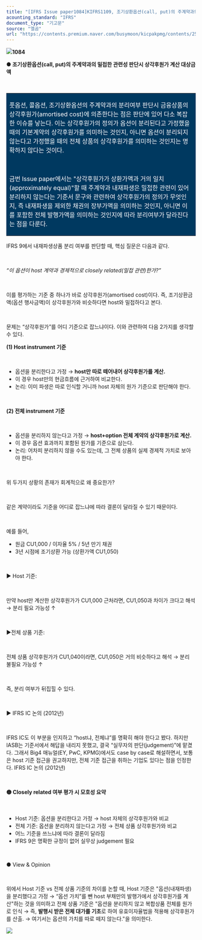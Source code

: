 ```yaml
---
title: "[IFRS Issue paper1084]KIFRS1109, 조기상환옵션(call, put)의 주계약과의 밀접한 관련성 판단시 상각후원가 계산 대상금액"
acounting_standard: "IFRS"
document_type: "기고문"
source: "엘곰"
url: "https://contents.premium.naver.com/busymoon/kicpakpmg/contents/250829081617962pn"
---
```

![](https://n2.news.naver.com/l.gif?type=content)**1084**

**● 조기상환옵션(call, put)의 주계약과의 밀접한 관련성 판단시 상각후원가 계산 대상금액**

**​**

<table style=""><tbody><tr><td colspan="3" rowspan="1" style="width: 100.0%; height: 129.0px;  background-color: #003960;"><div><p style=""><span style="color:#ffffff;">풋옵션, 콜옵션, 조기상환옵션의 주계약과의 분리여부 판단시 금융상품의 상각후원가(amortised cost)에 의존한다는 점은 판단에 있어 다소 복잡한 이슈를 낳는다. 이는 상각후원가의 정의가 옵션이 분리된다고 가정했을 때의 기본계약의 상각후원가를 의미하는 것인지, 아니면 옵션이 분리되지 않는다고 가정했을 때의 전체 상품의 상각후원가를 의미하는 것인지는 명확하지 않다는 것이다.</span></p></div><div><p style=""><span style="color:#ffffff;">​</span></p></div><div><p style=""><span style="color:#ffffff;">금번 Issue paper에서는 "상각후원가가 상환가액과 거의 일치(approximately equal)"할 때 주계약과 내재파생은 밀접한 관련이 있어 분리하지 않는다는 기준서 문구와 관련하여 상각후원가의 정의가 무엇인지, 즉 내재파생을 제외한 채권의 장부가액을 의미하는 것인지, 아니면 이를 포함한 전체 발행가액을 의미하는 것인지에 따라 분리여부가 달라진다는 점을 다룬다.</span></p></div></td></tr></tbody></table>

IFRS 9에서 내재파생상품 분리 여부를 판단할 때, 핵심 질문은 다음과 같다.

​

*“이 옵션이 host 계약과 경제적으로 closely related(밀접 관련)한가?”*

​

이를 평가하는 기준 중 하나가 바로 상각후원가(amortised cost)이다. 즉, 조기상환금액(옵션 행사금액)이 상각후원가와 비슷하다면 host와 밀접하다고 본다.

​

문제는 “상각후원가”를 어디 기준으로 잡느냐이다. 이와 관련하여 다음 2가지를 생각할 수 있다.

**(1) Host instrument 기준**

​

- 옵션을 분리한다고 가정 → **host만 따로 떼어내어 상각후원가를 계산.**
- 이 경우 host만의 현금흐름에 근거하여 비교한다.
- 논리: 이미 파생은 따로 인식할 거니까 host 자체의 원가 기준으로 판단해야 한다.

​

**(2) 전체 instrument 기준**

​

- 옵션을 분리하지 않는다고 가정 → **host+option 전체 계약의 상각후원가로 계산.**
- 이 경우 옵션 효과까지 포함된 원가를 기준으로 삼는다.
- 논리: 어차피 분리하지 않을 수도 있는데, 그 전체 상품의 실제 경제적 가치로 보아야 한다.

​

위 두가지 상황의 존재가 회계적으로 왜 중요한가?

​

같은 계약이라도 기준을 어디로 잡느냐에 따라 결론이 달라질 수 있기 때문이다.

​

예를 들어,

- 원금 CU1,000 / 이자율 5% / 5년 만기 채권
- 3년 시점에 조기상환 가능 (상환가액 CU1,050)

​

▶ Host 기준:

​

만약 host만 계산한 상각후원가가 CU1,000 근처라면, CU1,050과 차이가 크다고 해석 → 분리 필요 가능성 ↑

​

▶전체 상품 기준:

​

전체 상품 상각후원가가 CU1,040이라면, CU1,050은 거의 비슷하다고 해석 → 분리 불필요 가능성 ↑

​

즉, 분리 여부가 뒤집힐 수 있다.

​

▶ IFRS IC 논의 (2012년)

​

IFRS IC도 이 부분을 인지하고 “host냐, 전체냐”를 명확히 해야 한다고 봤다. 하지만 IASB는 기준서에서 해답을 내리지 못했고, 결국 “실무자의 판단(judgement)”에 맡겼다. 그래서 Big4 매뉴얼(EY, PwC, KPMG)에서도 case by case로 해설하면서, 보통은 host 기준 접근을 권고하지만, 전체 기준 접근을 취하는 기업도 있다는 점을 인정한다. IFRS IC 논의 (2012년)

​

**🟡 Closely related 여부 평가 시 모호성 요약**

**​**

- Host 기준: 옵션을 분리한다고 가정 → host 자체의 상각후원가와 비교
- 전체 기준: 옵션을 분리하지 않는다고 가정 → 전체 상품 상각후원가와 비교
- 어느 기준을 쓰느냐에 따라 결론이 달라짐
- IFRS 9은 명확한 규정이 없어 실무상 judgement 필요

​

● View & Opinion

​

위에서 Host 기준 vs 전체 상품 기준의 차이를 논할 때, Host 기준은 "옵션(내재파생)을 분리했다고 가정 → “옵션 가치”를 뺀 host 부채만의 발행가에서 상각후원가를 계산"하는 것을 의미하고 전체 상품 기준은 "옵션을 분리하지 않고 복합상품 전체를 원가로 인식 → 즉, **발행시 받은 전체 대가를 기초**로 하여 유효이자율법을 적용해 상각후원가를 산출. → 여기서는 옵션의 가치를 따로 떼지 않는다."을 의미한다.

![](https://scs-phinf.pstatic.net/MjAyNTA4MjlfMjE3/MDAxNzU2NDIyOTA4OTcz.LnA1xax0HsuuA-Ar9j9ZY3BaY728FuR1P4UA7vw0OLwg.jj6RZOy9DcKReMuDTauY_NyJv9yEvmWivLXL4_ahuT4g.PNG/image.png?type=w800)

​